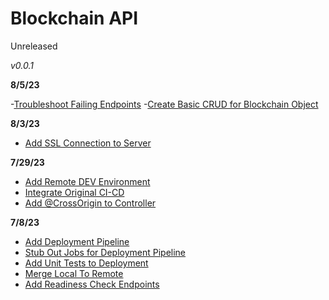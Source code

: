 # Blockchain API
Unreleased

*v0.0.1*

**8/5/23**

-[Troubleshoot Failing Endpoints](#22)
-[Create Basic CRUD for Blockchain Object](#20)

**8/3/23**

- [Add SSL Connection to Server](#15)

**7/29/23**

- [Add Remote DEV Environment](#10)
- [Integrate Original CI-CD](#13)
- [Add @CrossOrigin to Controller](#16)

**7/8/23**

- [Add Deployment Pipeline](#1)
- [Stub Out Jobs for Deployment Pipeline](#3)
- [Add Unit Tests to Deployment](#5)
- [Merge Local To Remote](#7)
- [Add Readiness Check Endpoints](#9)
